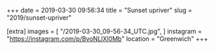 +++
date = 2019-03-30 09:56:34
title = "Sunset upriver"
slug = "2019/sunset-upriver"

[extra]
images = [
    "/2019-03-30_09-56-34_UTC.jpg",
]
instagram = "https://instagram.com/p/BvoNLlXl0Mb"
location = "Greenwich"
+++

